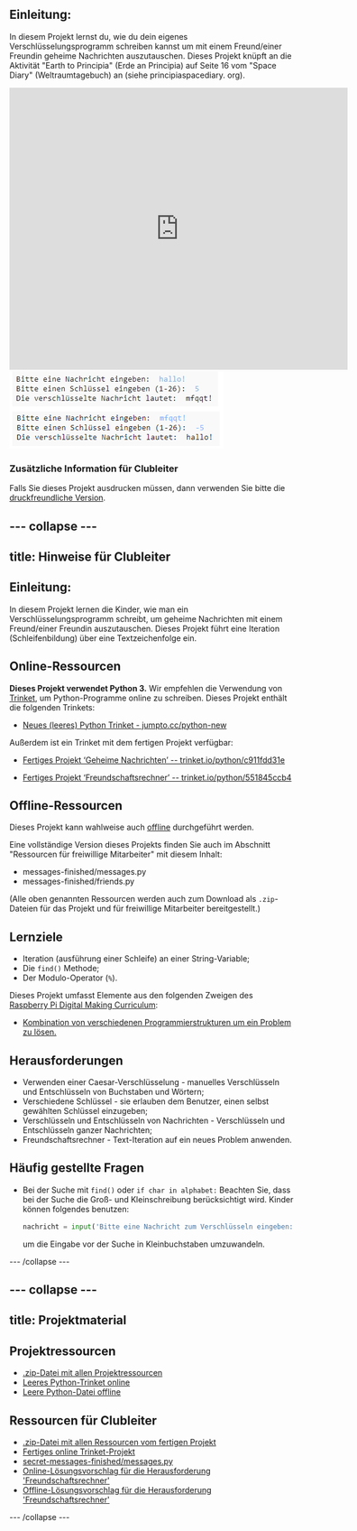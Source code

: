 ## Einleitung:

In diesem Projekt lernst du, wie du dein eigenes Verschlüsselungsprogramm schreiben kannst um mit einem Freund/einer Freundin geheime Nachrichten auszutauschen. Dieses Projekt knüpft an die Aktivität "Earth to Principia" (Erde an Principia) auf Seite 16 vom "Space Diary" (Weltraumtagebuch) an (siehe principiaspacediary. org).

<div class="trinket">
  <iframe src="https://trinket.io/embed/python/c911fdd31e?outputOnly=true&start=result" width="600" height="500" frameborder="0" marginwidth="0" marginheight="0" allowfullscreen>
  </iframe>
  <img src="images/messages-finished.png">
</div>

### Zusätzliche Information für Clubleiter

Falls Sie dieses Projekt ausdrucken müssen, dann verwenden Sie bitte die [druckfreundliche Version](https://projects.raspberrypi.org/de-DE/projects/secret-messages/print).

--- collapse ---
---
title: Hinweise für Clubleiter
---
## Einleitung:

In diesem Projekt lernen die Kinder, wie man ein Verschlüsselungsprogramm schreibt, um geheime Nachrichten mit einem Freund/einer Freundin auszutauschen. Dieses Projekt führt eine Iteration (Schleifenbildung) über eine Textzeichenfolge ein.

## Online-Ressourcen

**Dieses Projekt verwendet Python 3.** Wir empfehlen die Verwendung von [Trinket](https://trinket.io/), um Python-Programme online zu schreiben. Dieses Projekt enthält die folgenden Trinkets:

* [Neues (leeres) Python Trinket - jumpto.cc/python-new](http://jumpto.cc/python-new)

Außerdem ist ein Trinket mit dem fertigen Projekt verfügbar:

* [Fertiges Projekt ‘Geheime Nachrichten’ -- trinket.io/python/c911fdd31e](https://trinket.io/python/c911fdd31e)

* [Fertiges Projekt ‘Freundschaftsrechner’ -- trinket.io/python/551845ccb4](https://trinket.io/python/551845ccb4)

## Offline-Ressourcen

Dieses Projekt kann wahlweise auch [offline](https://www.codeclubprojects.org/en-GB/resources/python-working-offline/) durchgeführt werden.

Eine vollständige Version dieses Projekts finden Sie auch im Abschnitt "Ressourcen für freiwillige Mitarbeiter" mit diesem Inhalt:

* messages-finished/messages.py
* messages-finished/friends.py

(Alle oben genannten Ressourcen werden auch zum Download als `.zip`-Dateien für das Projekt und für freiwillige Mitarbeiter bereitgestellt.)

## Lernziele

* Iteration (ausführung einer Schleife) an einer String-Variable;
* Die `find()` Methode;
* Der Modulo-Operator (`%`).

Dieses Projekt umfasst Elemente aus den folgenden Zweigen des [Raspberry Pi Digital Making Curriculum](http://rpf.io/curriculum):

* [Kombination von verschiedenen Programmierstrukturen um ein Problem zu lösen.](https://www.raspberrypi.org/curriculum/programming/builder)

## Herausforderungen

* Verwenden einer Caesar-Verschlüsselung - manuelles Verschlüsseln und Entschlüsseln von Buchstaben und Wörtern;
* Verschiedene Schlüssel - sie erlauben dem Benutzer, einen selbst gewählten Schlüssel einzugeben;
* Verschlüsseln und Entschlüsseln von Nachrichten - Verschlüsseln und Entschlüsseln ganzer Nachrichten;
* Freundschaftsrechner - Text-Iteration auf ein neues Problem anwenden.

## Häufig gestellte Fragen

* Bei der Suche mit `find()` oder `if char in alphabet:` Beachten Sie, dass bei der Suche die Groß- und Kleinschreibung berücksichtigt wird. Kinder können folgendes benutzen:
    
    ```python
    nachricht = input('Bitte eine Nachricht zum Verschlüsseln eingeben: ').lower()
    ```
    
    um die Eingabe vor der Suche in Kleinbuchstaben umzuwandeln.

--- /collapse ---

--- collapse ---
---
title: Projektmaterial
---
## Projektressourcen

* [.zip-Datei mit allen Projektressourcen](resources/secret-messages-project-resources.zip)
* [Leeres Python-Trinket online](http://jumpto.cc/python-new)
* [Leere Python-Datei offline](resources/new-new.py)

## Ressourcen für Clubleiter

* [.zip-Datei mit allen Ressourcen vom fertigen Projekt](resources/secret-messages-volunteer-resources.zip)
* [Fertiges online Trinket-Projekt](https://trinket.io/python/c911fdd31e)
* [secret-messages-finished/messages.py](resources/secret-messages-finished-messages.py)
* [Online-Lösungsvorschlag für die Herausforderung 'Freundschaftsrechner'](https://trinket.io/python/551845ccb4)
* [Offline-Lösungsvorschlag für die Herausforderung 'Freundschaftsrechner'](resources/friendship-calculator-finished-friends.py)

--- /collapse ---